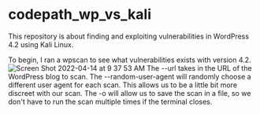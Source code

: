 # codepath_wp_vs_kali

This repository is about finding and exploiting vulnerabilities in WordPress 4.2 using Kali Linux.

To begin, I ran a wpscan to see what vulnerabilities exists with version 4.2.
![Screen Shot 2022-04-14 at 9 37 53 AM](https://user-images.githubusercontent.com/76822904/163402506-ea6f35ed-3df7-4a19-8aa8-eb39e01c9c23.png)
The --url takes in the URL of the WordPress blog to scan. The --random-user-agent will randomly choose a different user agent for each scan. This allows us to be a little bit more discreet with our scan. The -o will allow us to save the scan in a file, so we don't have to run the scan multiple times if the terminal closes.

